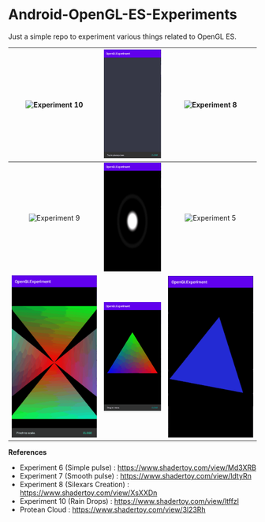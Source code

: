 # Android-OpenGL-ES-Experiments
Just a simple repo to experiment various things related to OpenGL ES.

| <img src="./screenrecording/experiment10.gif" title="Experiment 10"/> | <img src="./screenrecording/experiment7.gif"  title="Experiment 7"/> | <img src="./screenrecording/experiment8.gif" title="Experiment 8"/> |
| :-: | :-: | :-: |
| <img src="./screenrecording/experiment9.gif" title="Experiment 9"/> | <img src="./screenrecording/experiment6.gif" title="Experiment 6"/> | <img src="./screenrecording/experiment5.gif" title="Experiment 5"/> |
| <img src="./screenrecording/experiment3.gif" title="Experiment 3"/> | <img src="./screenrecording/experiment2.gif" title="Experiment 2"/> | <img src="./screenrecording/experiment1.gif" title="Experiment 1"/> |


__References__ 
- Experiment 6 (Simple pulse) : https://www.shadertoy.com/view/Md3XRB
- Experiment 7 (Smooth pulse) : https://www.shadertoy.com/view/ldtyRn
- Experiment 8 (Silexars Creation) : https://www.shadertoy.com/view/XsXXDn
- Experiment 10 (Rain Drops) : https://www.shadertoy.com/view/ltffzl
- Protean Cloud : https://www.shadertoy.com/view/3l23Rh
